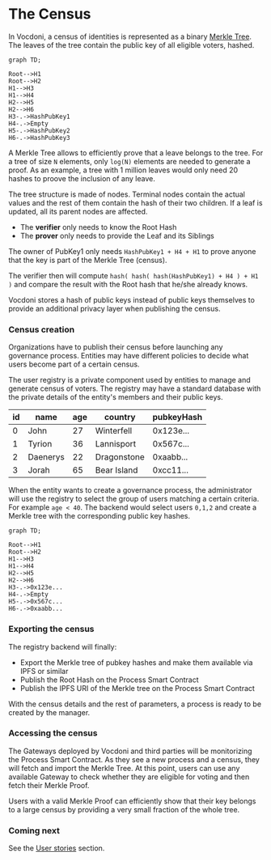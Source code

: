 # The Census

In Vocdoni, a census of identities is represented as a binary [Merkle Tree](https://en.wikipedia.org/wiki/Merkle_tree). The leaves of the tree contain the public key of all eligible voters, hashed.

```mermaid
graph TD;

Root-->H1
Root-->H2
H1-->H3
H1-->H4
H2-->H5
H2-->H6
H3-.->HashPubKey1
H4-.->Empty
H5-.->HashPubKey2
H6-.->HashPubKey3
```

A Merkle Tree allows to efficiently prove that a leave belongs to the tree. For a tree of size `N` elements, only `log(N)` elements are needed to generate a proof. As an example, a tree with 1 million leaves would only need 20 hashes to proove the inclusion of any leave.

The tree structure is made of nodes. Terminal nodes contain the actual values and the rest of them contain the hash of their two children. If a leaf is updated, all its parent nodes are affected.

+ The **verifier** only needs to know the Root Hash
+ The **prover** only needs to provide the Leaf and its Siblings

The owner of PubKey1 only needs `HashPubKey1 + H4 + H1` to prove anyone that the key is part of the Merkle Tree (census).

The verifier then will compute `hash( hash( hash(HashPubKey1) + H4 ) + H1 )` and compare the result with the Root hash that he/she already knows.

Vocdoni stores a hash of public keys instead of public keys themselves to provide an additional privacy layer when publishing the census.

### Census creation

Organizations have to publish their census before launching any governance process. Entities may have different policies to decide what users become part of a certain census.

The user registry is a private component used by entities to manage and generate census of voters. The registry may have a standard database with the private details of the entity's members and their public keys.

| id | name | age | country | pubkeyHash
| --- | --- | --- | --- | ---
| 0 | John | 27 | Winterfell | 0x123e...
| 1 | Tyrion | 36 | Lannisport | 0x567c...
| 2 | Daenerys | 22 | Dragonstone | 0xaabb...
| 3 | Jorah | 65 | Bear Island | 0xcc11...

When the entity wants to create a governance process, the administrator will use the registry to select the group of users matching a certain criteria. For example `age < 40`. The backend would select users `0,1,2` and create a Merkle tree with the corresponding public key hashes.

```mermaid
graph TD;

Root-->H1
Root-->H2
H1-->H3
H1-->H4
H2-->H5
H2-->H6
H3-.->0x123e...
H4-.->Empty
H5-.->0x567c...
H6-.->0xaabb...
```

### Exporting the census

The registry backend will finally:

+ Export the Merkle tree of pubkey hashes and make them available via IPFS or similar
+ Publish the Root Hash on the Process Smart Contract
+ Publish the IPFS URI of the Merkle tree on the Process Smart Contract

With the census details and the rest of parameters, a process is ready to be created by the manager.

### Accessing the census

The Gateways deployed by Vocdoni and third parties will be monitorizing the Process Smart Contract. As they see a new process and a census, they will fetch and import the Merkle Tree. At this point, users can use any available Gateway to check whether they are eligible for voting and then fetch their Merkle Proof.

Users with a valid Merkle Proof can efficiently show that their key belongs to a large census by providing a very small fraction of the whole tree.

### Coming next

See the [User stories](/architecture/user-stories) section.
